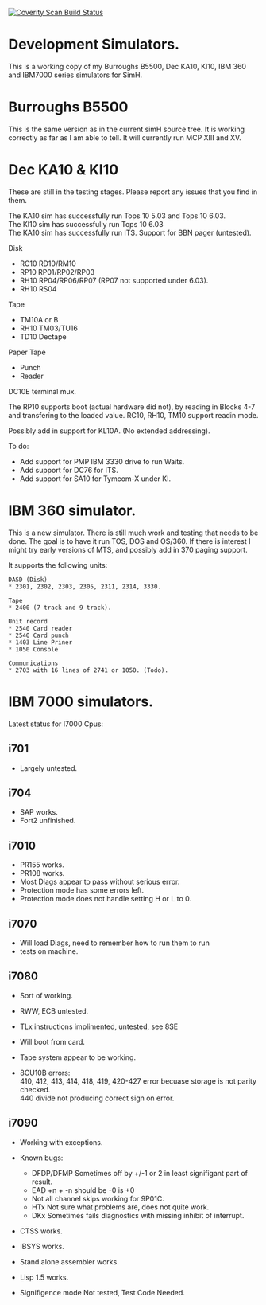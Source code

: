 
[![Coverity Scan Build Status](https://scan.coverity.com/projects/12020/badge.svg)](https://scan.coverity.com/projects/rcornwell-sims)  

# Development Simulators.

This is a working copy of my Burroughs B5500, Dec KA10, KI10, IBM 360 and IBM7000 series
simulators for SimH.

# Burroughs B5500

This is the same version as in the current simH source tree. It is working
correctly as far as I am able to tell. It will currently run MCP XIII and XV.

# Dec KA10 & KI10

These are still in the testing stages. Please report any issues that you find in them.

The KA10 sim has successfully run Tops 10 5.03 and Tops 10 6.03.  
The KI10 sim has successfully run Tops 10 6.03  
The KA10 sim has successfully run ITS.
Support for BBN pager (untested).  

   Disk   
   * RC10 RD10/RM10  
   * RP10 RP01/RP02/RP03  
   * RH10 RP04/RP06/RP07 (RP07 not supported under 6.03).   
   * RH10 RS04  

   Tape  
   * TM10A or B  
   * RH10 TM03/TU16  
   * TD10 Dectape  

   Paper Tape  
   * Punch  
   * Reader  
 
   DC10E terminal mux.  

   The RP10 supports boot (actual hardware did not), by reading in Blocks 4-7
and transfering to the loaded value. RC10, RH10, TM10 support readin mode. 

   Possibly add in support for KL10A. (No extended addressing). 

To do:  
   * Add support for PMP IBM 3330 drive to run Waits.  
   * Add support for DC76 for ITS.  
   * Add support for SA10 for Tymcom-X under KI.

# IBM 360 simulator.

This is a new simulator. There is still much work and testing that needs to be done.
The goal is to have it run TOS, DOS and OS/360. If there is interest I might try early 
versions of MTS, and possibly add in 370 paging support.

It supports the following units:

    DASD (Disk)
    * 2301, 2302, 2303, 2305, 2311, 2314, 3330.
    
    Tape
    * 2400 (7 track and 9 track).

    Unit record
    * 2540 Card reader
    * 2540 Card punch
    * 1403 Line Priner
    * 1050 Console

    Communications
    * 2703 with 16 lines of 2741 or 1050. (Todo).

# IBM 7000 simulators.
Latest status for I7000 Cpus: 

## i701

   * Largely untested.  

## i704
   * SAP works.  
   * Fort2 unfinished.  

## i7010
   * PR155 works.
   * PR108 works.
   * Most Diags appear to pass without serious error.
   * Protection mode has some errors left.  
   * Protection mode does not handle setting H or L to 0.  

## i7070
   * Will load Diags, need to remember how to run them to run
   * tests on machine.   

## i7080
   * Sort of working.   
   * RWW, ECB untested.  
   * TLx instructions implimented, untested, see 8SE  
   * Will boot from card.  
   * Tape system appear to be working.  

   * 8CU10B errors:  
	410, 412, 413, 414, 418, 419, 420-427 error becuase
		storage is not parity checked.   
	440 divide not producing correct sign on error.  

## i7090
   * Working with exceptions.  

   * Known bugs:  

      * DFDP/DFMP     Sometimes off by +/-1 or 2 in least signifigant part of result.  
      * EAD           +n + -n should be -0 is +0
      * Not all channel skips working for 9P01C.
      * HTx	Not sure what problems are, does not quite work.  
      * DKx	Sometimes fails diagnostics with missing inhibit of interrupt.   

   * CTSS    works.  
  
   * IBSYS   works.  
  
   * Stand alone assembler works.  

   * Lisp 1.5 works.  

   * Signifigence mode Not tested, Test Code Needed.  

